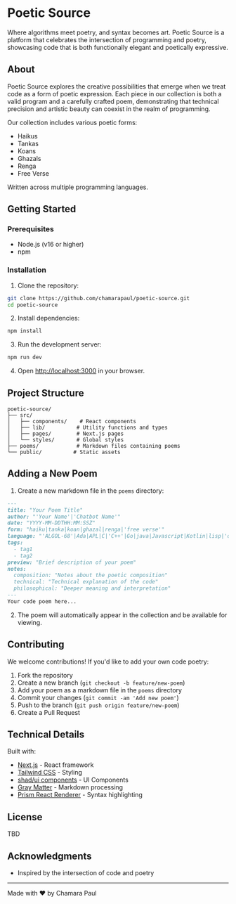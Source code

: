 # Poetic Source

Where algorithms meet poetry, and syntax becomes art. Poetic Source is a platform that celebrates the intersection of programming and poetry, showcasing code that is both functionally elegant and poetically expressive.

## About

Poetic Source explores the creative possibilities that emerge when we treat code as a form of poetic expression. Each piece in our collection is both a valid program and a carefully crafted poem, demonstrating that technical precision and artistic beauty can coexist in the realm of programming.

Our collection includes various poetic forms:
- Haikus
- Tankas
- Koans
- Ghazals
- Renga
- Free Verse

Written across multiple programming languages.

## Getting Started

### Prerequisites

- Node.js (v16 or higher)
- npm

### Installation

1. Clone the repository:
```bash
git clone https://github.com/chamarapaul/poetic-source.git
cd poetic-source
```

2. Install dependencies:
```bash
npm install
```

3. Run the development server:
```bash
npm run dev
```

4. Open [http://localhost:3000](http://localhost:3000) in your browser.

## Project Structure

```
poetic-source/
├── src/
│   ├── components/    # React components
│   ├── lib/          # Utility functions and types
│   ├── pages/        # Next.js pages
│   └── styles/       # Global styles
├── poems/            # Markdown files containing poems
└── public/          # Static assets
```

## Adding a New Poem

1. Create a new markdown file in the `poems` directory:
```markdown
---
title: "Your Poem Title"
author: "'Your Name'|'Chatbot Name'"
date: "YYYY-MM-DDTHH:MM:SSZ"
form: "haiku|tanka|koan|ghazal|renga|'free verse'"
language: "'ALGOL-68'|Ada|APL|C|'C++'|Go|java|Javascript|Kotlin|lisp|'objective-c'|python|ruby|SQL|Swift"
tags: 
  - tag1
  - tag2
preview: "Brief description of your poem"
notes:
  composition: "Notes about the poetic composition"
  technical: "Technical explanation of the code"
  philosophical: "Deeper meaning and interpretation"
---
Your code poem here...
```

2. The poem will automatically appear in the collection and be available for viewing.

## Contributing

We welcome contributions! If you'd like to add your own code poetry:

1. Fork the repository
2. Create a new branch (`git checkout -b feature/new-poem`)
3. Add your poem as a markdown file in the `poems` directory
4. Commit your changes (`git commit -am 'Add new poem'`)
5. Push to the branch (`git push origin feature/new-poem`)
6. Create a Pull Request

## Technical Details

Built with:
- [Next.js](https://nextjs.org/) - React framework
- [Tailwind CSS](https://tailwindcss.com/) - Styling
- [shad/ui components](https://ui.shadcn.com/) - UI Components
- [Gray Matter](https://github.com/jonschlinkert/gray-matter) - Markdown processing
- [Prism React Renderer](https://github.com/FormidableLabs/prism-react-renderer) - Syntax highlighting

## License

TBD

## Acknowledgments

- Inspired by the intersection of code and poetry

---

Made with ❤️ by Chamara Paul